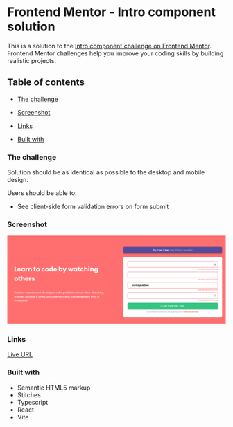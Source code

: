 # Frontend Mentor - Intro component solution

This is a solution to the [Intro component challenge on Frontend Mentor](https://www.frontendmentor.io/challenges/intro-component-with-signup-form-5cf91bd49edda32581d28fd1). Frontend Mentor challenges help you improve your coding skills by building realistic projects.

## Table of contents

- [The challenge](#the-challenge)
- [Screenshot](#screenshot)
- [Links](#links)

- [Built with](#built-with)

### The challenge

Solution should be as identical as possible to the desktop and mobile design.

Users should be able to:

- See client-side form validation errors on form submit

### Screenshot

![solution screenshot](./screenshot.png)

### Links

[Live URL](https://bejewelled-cactus-147a07.netlify.app/)

### Built with

- Semantic HTML5 markup
- Stitches
- Typescript
- React
- Vite
